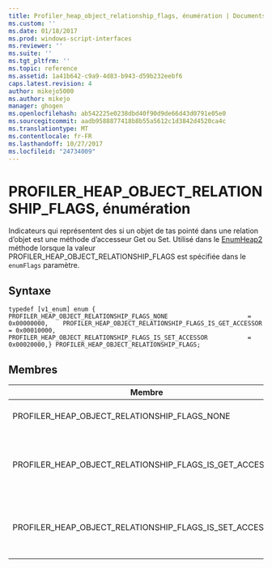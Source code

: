 ```yaml
---
title: Profiler_heap_object_relationship_flags, énumération | Documents Microsoft
ms.custom: ''
ms.date: 01/18/2017
ms.prod: windows-script-interfaces
ms.reviewer: ''
ms.suite: ''
ms.tgt_pltfrm: ''
ms.topic: reference
ms.assetid: 1a41b642-c9a9-4d83-b943-d59b232eebf6
caps.latest.revision: 4
author: mikejo5000
ms.author: mikejo
manager: ghogen
ms.openlocfilehash: ab542225e0238dbd40f90d9de66d43d0791e05e0
ms.sourcegitcommit: aadb9588877418b8b55a5612c1d3842d4520ca4c
ms.translationtype: MT
ms.contentlocale: fr-FR
ms.lasthandoff: 10/27/2017
ms.locfileid: "24734009"
---
```

# <a name="profilerheapobjectrelationshipflags-enumeration"></a>PROFILER_HEAP_OBJECT_RELATIONSHIP_FLAGS, énumération
Indicateurs qui représentent des si un objet de tas pointé dans une relation d’objet est une méthode d’accesseur Get ou Set. Utilisé dans le [EnumHeap2](../../winscript/reference/iactivescriptprofilercontrol5-enumheap2-method.md) méthode lorsque la valeur PROFILER_HEAP_OBJECT_RELATIONSHIP_FLAGS est spécifiée dans le `enumFlags` paramètre.  
  
## <a name="syntax"></a>Syntaxe  
  
```  
typedef [v1_enum] enum {    PROFILER_HEAP_OBJECT_RELATIONSHIP_FLAGS_NONE                      = 0x00000000,    PROFILER_HEAP_OBJECT_RELATIONSHIP_FLAGS_IS_GET_ACCESSOR           = 0x00010000,    PROFILER_HEAP_OBJECT_RELATIONSHIP_FLAGS_IS_SET_ACCESSOR           = 0x00020000,} PROFILER_HEAP_OBJECT_RELATIONSHIP_FLAGS;  
```  
  
## <a name="members"></a>Membres  
  
|Membre|Valeur|Description|  
|------------|-----------|-----------------|  
|PROFILER_HEAP_OBJECT_RELATIONSHIP_FLAGS_NONE|0x00000000|Cet objet de segment de mémoire désigné dans une relation d’objet n’est pas identifié comme méthode d’une méthode getter ou setter.|  
|PROFILER_HEAP_OBJECT_RELATIONSHIP_FLAGS_IS_GET_ACCESSOR|0x00010000|L’objet de segment de mémoire désigné dans une relation d’objet est une méthode d’accesseur Get. Ces informations sont stockées dans les 2 octets (16 bits) haute de la [PROFILER_HEAP_OBJECT_RELATIONSHIP.relationshipInfo](../../winscript/reference/profiler-heap-object-relationship-structure.md) champ.|  
|PROFILER_HEAP_OBJECT_RELATIONSHIP_FLAGS_IS_SET_ACCESSOR|0x00020000|L’objet de segment de mémoire désigné dans une relation d’objet est une méthode d’accesseur Set. Ces informations sont stockées dans les 2 octets (16 bits) haute de la `PROFILER_HEAP_OBJECT_RELATIONSHIP.relationshipInfo` champ.|
